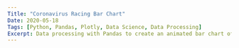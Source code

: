 ```yaml
---
Title: "Coronavirus Racing Bar Chart"
Date: 2020-05-18
Tags: [Python, Pandas, Plotly, Data Science, Data Processing]
Excerpt: Data processing with Pandas to create an animated bar chart of COVID-19 cases by US State over time.
---
```


 
